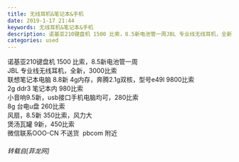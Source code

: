 ```yaml
---
title: 无线耳机&笔记本&手机
date: 2019-1-17 21:44
keywords: 无线耳机&笔记本&手机
description: 诺基亚210键盘机 1500 比索，8.5新电池管一周JBL 专业线无线耳机，全新，3000比索联想笔记本电脑 8.8新 4g内存，奔腾2.1g双核，型号e49l 9800比索2g ddr3 笔记本内 980比索小音响9.5新，usb接口手机电脑均可，280比索8g 台电u盘 260比索风扇，8.5新 350比索，风力大煲汤瓦罐 9新，450比索微信联系OOO-CN 不送货  pbcom 附近
categories: used
---
```

<td class="t_f" id="postmessage_2725776">

诺基亚210键盘机 1500 比索，8.5新电池管一周<br/>
JBL 专业线无线耳机，全新，3000比索<br/>
联想笔记本电脑 8.8新 4g内存，奔腾2.1g双核，型号e49l 9800比索<br/>
2g ddr3 笔记本内 980比索<br/>
小音响9.5新，usb接口手机电脑均可，280比索<br/>
8g 台电u盘 260比索<br/>
风扇，8.5新 350比索，风力大<br/>
煲汤瓦罐 9新，450比索<br/>
微信联系OOO-CN 不送货  pbcom 附近</td>
###### 转载自[菲龙网]